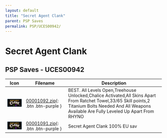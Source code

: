 ```yaml
---
layout: default
title: "Secret Agent Clank"
parent: PSP Saves
permalink: PSP/UCES00942/
---
```

# Secret Agent Clank

## PSP Saves - UCES00942

| Icon | Filename | Description |
|------|----------|-------------|
| ![Secret Agent Clank](ICON0.PNG) | [00001092.zip](00001092.zip){: .btn .btn-purple } | BEST. All Levels Open,Treehouse Unlocked,Chalice Activated,All Skins Apart From Ratchet Towel,33/65 Skill points,2 Titanium Bolts Needed And All Weapons Available Are Fully Leveled Up Apart From RHYNO |
| ![Secret Agent Clank](ICON0.PNG) | [00001091.zip](00001091.zip){: .btn .btn-purple } | Secret Agent Clank 100% EU sav |
